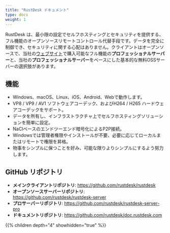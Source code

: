```yaml
---
title: "RustDesk ドキュメント"
type: docs
weight: 1
---
```


RustDesk は、最小限の設定でセルフホスティングとセキュリティを提供する、フル機能のオープンソースリモートコントロール代替手段です。データを完全に制御でき、セキュリティに関する心配はありません。クライアントはオープンソースで、当社の[ウェブサイト](https://rustdesk.com)で購入可能なフル機能の**プロフェッショナルサーバー**と、当社の**プロフェッショナルサーバー**をベースにした基本的な無料OSSサーバーの選択肢があります。

## 機能
- Windows、macOS、Linux、iOS、Android、Webで動作します。
- VP8 / VP9 / AV1 ソフトウェアコーデック、およびH264 / H265 ハードウェアコーデックをサポート。
- データを所有し、インフラストラクチャ上でセルフホスティングソリューションを簡単に設定。
- NaClベースのエンドツーエンド暗号化によるP2P接続。
- Windowsでは管理者権限やインストールが不要、必要に応じてローカルまたはリモートで権限を昇格。
- 物事をシンプルに保つことを好み、可能な限りよりシンプルにするよう努力します。

## GitHub リポジトリ
- **メインクライアントリポジトリ**: https://github.com/rustdesk/rustdesk
- **オープンソースサーバーリポジトリ**: https://github.com/rustdesk/rustdesk-server
- **プロサーバーリポジトリ**: https://github.com/rustdesk/rustdesk-server-pro
- **ドキュメントリポジトリ**: https://github.com/rustdesk/doc.rustdesk.com

{{% children depth="4" showhidden="true" %}}
